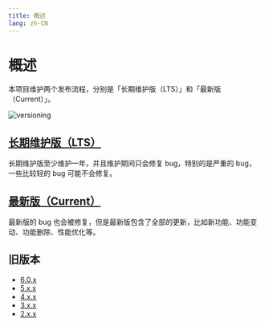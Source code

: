 ```yaml
---
title: 概述
lang: zh-CN
---
```


# 概述

本项目维护两个发布流程，分别是「长期维护版（LTS）」和「最新版（Current）」。

<img :src="$withBase('/versioning.svg')" alt="versioning">

## [长期维护版（LTS）](lts.md)

长期维护版至少维护一年，并且维护期间只会修复 bug，特别的是严重的 bug，一些比较轻的 bug 可能不会修复。

## [最新版（Current）](current.md)

最新版的 bug 也会被修复，但是最新版包含了全部的更新，比如新功能、功能变动、功能删除、性能优化等。

## 旧版本

* [6.0.x](6_0_x.md)
* [5.x.x](5_x_x.md)
* [4.x.x](4_x_x.md)
* [3.x.x](3_x_x.md)
* [2.x.x](2_x_x.md)